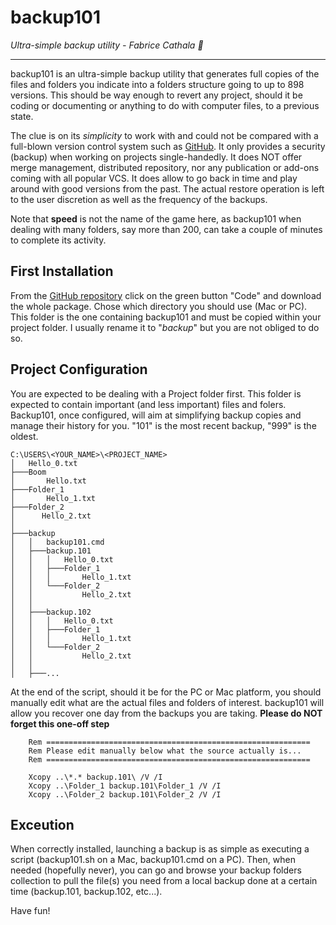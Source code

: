 # backup101

*Ultra-simple backup utility - Fabrice Cathala 🐸*

---

backup101 is an ultra-simple backup utility that generates full copies of the files and folders you indicate into a folders structure going to up to 898 versions. This should be way enough to revert any project, should it be coding or documenting or anything to do with computer files, to a previous state.

The clue is on its *simplicity* to work with and could not be compared with a full-blown version control system such as [GitHub](https://github.com/). It only provides a security (backup) when working on projects single-handedly. It does NOT offer merge management, distributed repository, nor any publication or add-ons coming with all popular VCS. It does allow to go back in time and play around with good versions from the past. The actual restore operation is left to the user discretion as well as the frequency of the backups.

Note that **speed** is not the name of the game here, as backup101 when dealing with many folders, say more than 200, can take a couple of minutes to complete its activity.

## First Installation

From the [GitHub repository](https://github.com/fcathala/backup101) click on the green button "Code" and download the whole package. Chose which directory you should use (Mac or PC). This folder is the one containing backup101 and must be copied within your project folder. I usually rename it to "*backup*" but you are not obliged to do so.

## Project Configuration

You are expected to be dealing with a Project folder first. This folder is expected to contain important (and less important) files and folers. Backup101, once configured, will aim at simplifying backup copies and manage their history for you. "101" is the most recent backup, "999" is the oldest.

```
C:\USERS\<YOUR_NAME>\<PROJECT_NAME>
│   Hello_0.txt                                                                                                                                                           
├───Boom                                                                                                                                                                  
│       Hello.txt                                                                                                                                                         
├───Folder_1                                                                                                                                                              
│       Hello_1.txt                                                                                                                                                                                                                                                                                                                       
├───Folder_2                                                                                                                                                              
│      Hello_2.txt
│                                                                                                                                                                         
├───backup                                                                                                                                                                
│   │   backup101.cmd                                                                                                                                                     
│   ├───backup.101                                                                                                                                                        
│   │   │   Hello_0.txt                                                                                                                                                   
│   │   ├───Folder_1                                                                                                                                                      
│   │   │       Hello_1.txt                                                                                                                                               
│   │   └───Folder_2                                                                                                                                                      
│   │           Hello_2.txt                                                                                                                                               
│   │
│   ├───backup.102                                                                                                                                                        
│   │   │   Hello_0.txt                                                                                                                                                   
│   │   ├───Folder_1                                                                                                                                                      
│   │   │       Hello_1.txt                                                                                                                                               
│   │   └───Folder_2                                                                                                                                                      
│   │           Hello_2.txt                                                                                                                                               
│   │                                                                                                                                                                     
│   ├───...
```

At the end of the script, should it be for the PC or Mac platform, you should manually edit what are the actual files and folders of interest. backup101 will allow you recover one day from the backups you are taking. **Please do NOT forget this one-off step**

```
	Rem ===========================================================
	Rem Please edit manually below what the source actually is...
	Rem ===========================================================

	Xcopy ..\*.* backup.101\ /V /I
	Xcopy ..\Folder_1 backup.101\Folder_1 /V /I
	Xcopy ..\Folder_2 backup.101\Folder_2 /V /I
```

## Exceution

When correctly installed, launching a backup is as simple as executing a script (backup101.sh on a Mac, backup101.cmd on a PC). Then, when needed (hopefully never), you can go and browse your backup folders collection to pull the file(s) you need from a local backup done at a certain time (backup.101, backup.102, etc...).

Have fun!
